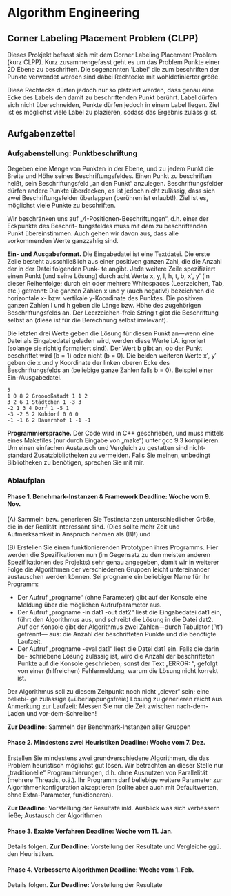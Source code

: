 # Algorithm Engineering
## Corner Labeling Placement Problem (CLPP)
Dieses Prokjekt befasst sich mit dem Corner Labeling Placement Problem (kurz CLPP).
Kurz zusammengefasst geht es um das Problem Punkte einer 2D Ebene zu beschriften. Die sogenannten 'Label' die zum beschriften der Punkte verwendet werden sind dabei  Rechtecke mit wohldefinierter größe.

Diese Rechtecke dürfen jedoch nur so platziert werden, dass genau eine Ecke des Labels den damit zu beschriftenden Punkt berührt. Label dürfen sich nicht überschneiden, Punkte dürfen jedoch in einem Label liegen. Ziel ist es möglichst viele Label zu plazieren, sodass das Ergebnis zulässig ist.


## Aufgabenzettel
### Aufgabenstellung: Punktbeschriftung
Gegeben eine Menge von Punkten in der Ebene, und zu jedem Punkt die Breite und Höhe seines Beschriftungsfeldes. Einen Punkt zu beschriften heißt, sein Beschriftungsfeld „an den Punkt“ anzulegen. Beschriftungsfelder dürfen andere Punkte überdecken, es ist jedoch nicht zulässig, dass sich zwei Beschriftungsfelder überlappen (berühren ist erlaubt!). Ziel ist es, möglichst viele Punkte zu beschriften.

Wir beschränken uns auf „4-Positionen-Beschriftungen“, d.h. einer der Eckpunkte des Beschrif- tungsfeldes muss mit dem zu beschriftenden Punkt übereinstimmen. Auch gehen wir davon aus, dass alle vorkommenden Werte ganzzahlig sind.

**Ein- und Ausgabeformat.** Die Eingabedatei ist eine Textdatei. Die erste Zeile besteht ausschließlich aus einer positiven ganzen Zahl, die die Anzahl der in der Datei folgenden Punk- te angibt. Jede weitere Zeile spezifiziert einen Punkt (und seine Lösung) durch acht Werte x, y, l, h, t, b, x′, y′ (in dieser Reihenfolge; durch ein oder mehrere Whitespaces (Leerzeichen, Tab, etc.) getrennt: Die ganzen Zahlen x und y (auch negativ!) bezeichnen die horizontale x- bzw. vertikale y-Koordinate des Punktes. Die positiven ganzen Zahlen l und h geben die Länge bzw. Höhe des zugehörigen Beschriftungsfelds an. Der Leerzeichen-freie String t gibt die Beschriftung selbst an (diese ist für die Berechnung selbst irrelevant).

Die letzten drei Werte geben die Lösung für diesen Punkt an—wenn eine Datei als Eingabedatei geladen wird, werden diese Werte i.A. ignoriert (solange sie richtig formatiert sind). Der Wert b gibt an, ob der Punkt beschriftet wird (b = 1) oder nicht (b = 0). Die beiden weiteren Werte x′, y′ geben die x und y Koordinate der linken oberen Ecke des Beschriftungsfelds an (beliebige ganze Zahlen falls b = 0).
Beispiel einer Ein-/Ausgabedatei.

    5
    1 0 8 2 Grooooßstadt 1 1 2
    3 2 6 1 Städtchen 1 -3 3
    -2 1 3 4 Dorf 1 -5 1
    -3 -2 5 2 Kuhdorf 0 0 0
    -1 -1 6 2 Bauernhof 1 -1 -1
 
**Programmiersprache.** Der Code wird in C++ geschrieben, und muss mittels eines Makefiles (nur durch Eingabe von „make“) unter gcc 9.3 kompilieren. Um einen einfachen Austausch und Vergleich zu gestatten sind nicht-standard Zusatzbibliotheken zu vermeiden. Falls Sie meinen,
unbedingt Bibliotheken zu benötigen, sprechen Sie mit mir.

### Ablaufplan
#### Phase 1. Benchmark-Instanzen & Framework Deadline: Woche vom 9. Nov.
(A) Sammeln bzw. generieren Sie Testinstanzen unterschiedlicher Größe, die in der Realität interessant sind. (Dies sollte mehr Zeit und Aufmerksamkeit in Anspruch nehmen als (B)!)
und

(B) Erstellen Sie einen funktionierenden Prototypen ihres Programms. Hier werden die Spezifikationen nun (im Gegensatz zu den meisten anderen Spezifikationen des Projekts) sehr genau angegeben, damit wir in weiterer Folge die Algorithmen der verschiedenen Gruppen leicht untereinander austauschen werden können.
Sei progname ein beliebiger Name für ihr Programm:

* Der Aufruf „progname“ (ohne Parameter) gibt auf der Konsole eine Meldung
über die möglichen Aufrufparameter aus.
* Der Aufruf „progname -in dat1 -out dat2“ liest die Eingabedatei dat1 ein, führt den Algorithmus aus, und schreibt die Lösung in die Datei dat2. Auf der Konsole gibt der Algorithmus zwei Zahlen—durch Tabulator (’\t’) getrennt— aus: die Anzahl der beschrifteten Punkte und die benötigte Laufzeit.
* Der Aufruf „progname -eval dat1“ liest die Datei dat1 ein. Falls die darin be- schriebene Lösung zulässig ist, wird die Anzahl der beschrifteten Punkte auf die Konsole geschrieben; sonst der Text „ERROR: “, gefolgt von einer (hilfreichen) Fehlermeldung, warum die Lösung nicht korrekt ist.

Der Algorithmus soll zu diesem Zeitpunkt noch nicht „clever“ sein; eine beliebi- ge zulässige (=überlappungsfreie) Lösung zu generieren reicht aus. Anmerkung zur Laufzeit: Messen Sie nur die Zeit zwischen nach-dem-Laden und vor-dem-Schreiben!

**Zur Deadline:** Sammeln der Benchmark-Instanzen aller Gruppen

#### Phase 2. Mindestens zwei Heuristiken Deadline: Woche vom 7. Dez.
Erstellen Sie mindestens zwei grundverschiedene Algorithmen, die das Problem heuristisch möglichst gut lösen. Wir betrachten an dieser Stelle nur „traditionelle“ Programmierungen, d.h. ohne Ausnutzen von Parallelität (mehrere Threads, o.ä.). Ihr Programm darf beliebige weitere Parameter zur Algorithmenkonfiguration akzeptieren (sollte aber auch mit Defaultwerten, ohne Extra-Parameter, funktioneren).

**Zur Deadline:** Vorstellung der Resultate inkl. Ausblick was sich verbessern ließe; Austausch der Algorithmen
#### Phase 3. Exakte Verfahren Deadline: Woche vom 11. Jan.
Details folgen.
**Zur Deadline:** Vorstellung der Resultate und Vergleiche ggü. den Heuristiken.
#### Phase 4. Verbesserte Algorithmen Deadline: Woche vom 1. Feb.
Details folgen.
**Zur Deadline:** Vorstellung der Resultate
